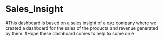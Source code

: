 # Sales_Insight
#This dashboard is based on a sales insight of a xyz company where we created a dashboard for the sales of the products and revenue generated by them.
#Hope these dashboard comes to help to some on e
